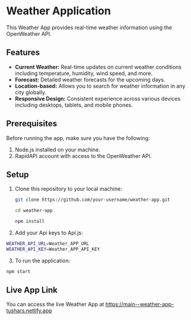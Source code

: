 # Weather Application


This Weather App provides real-time weather information using the OpenWeather API.

## Features

- **Current Weather:** Real-time updates on current weather conditions including temperature, humidity, wind speed, and more.
- **Forecast:** Detailed weather forecasts for the upcoming days.
- **Location-based:** Allows you to search for weather information in any city globally.
- **Responsive Design:** Consistent experience across various devices including desktops, tablets, and mobile phones.


## Prerequisites

Before running the app, make sure you have the following:

1. Node.js installed on your machine.
2. RapidAPI account with access to the OpenWeather API.
   

## Setup

1. Clone this repository to your local machine:

   ```bash
   git clone https://github.com/your-username/weather-app.git

   cd weather-app

   npm install
2. Add your Api keys to Api.js:
 ```bash
 WEATHER_API_URL=Weather_APP_URL
 WEATHER_API_KEY=Weather_APP_API_KEY

```


3. To run the application:
  ```bash 
  npm start 
  ```
## Live App Link
You can access the live Weather App at https://main--weather-app-tushars.netlify.app





